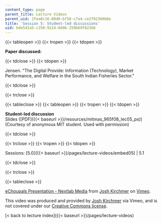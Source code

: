 ```yaml
---
content_type: page
parent_title: Lecture Videos
parent_uid: 2fea8c16-00d0-bf58-c7a4-ce2f92360b8e
title: 'Session 5: Student-led discussions'
uid: bde542a5-c250-9224-0d9b-259b69f023b8
---
```


{{< tableopen >}}
{{< tropen >}}
{{< tdopen >}}


**Paper discussed:**


{{< tdclose >}}
{{< tdopen >}}


Jensen. "The Digital Provide: Information (Technology), Market Performance, and Welfare in the South Indian Fisheries Sector."


{{< tdclose >}}

{{< trclose >}}

{{< tableclose >}}
{{< tableopen >}}
{{< tropen >}}
{{< tdopen >}}


**Student-led discussion**  
Slides ([PDF]({{< baseurl >}}/resources/mitmas_965f08_lec05_ps)) (Courtesy of anonymous MIT student. Used with permission)


{{< tdclose >}}

{{< trclose >}}
{{< tropen >}}
{{< tdopen >}}


Sessions: [5.0]({{< baseurl >}}/pages/lecture-videos/embed05) | 5.1


{{< tdclose >}}

{{< trclose >}}

{{< tableclose >}}

[eChoupals Presentation - Nextlab Media](https://vimeo.com/2325634) from [Josh Kirchmer](https://vimeo.com/user721639) on [Vimeo](https://vimeo.com).

This video was produced and provided by [Josh Kirchmer](http://vimeo.com/user721639) via Vimeo, and is not covered under our [Creative Commons license](/terms/#cc).

[< back to lecture index]({{< baseurl >}}/pages/lecture-videos)